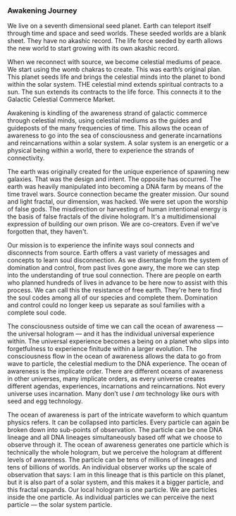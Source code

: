 
### Awakening Journey



We live on a seventh dimensional seed planet.
Earth can teleport itself through time and space and seed worlds.
These seeded worlds are a blank sheet.
They have no akashic record.
The life force seeded by earth allows the new world to start growing with its own akashic record.

When we reconnect with source,
we become celestial mediums of peace.
We start using the womb chakras to create.
This was earth’s original plan.
This planet seeds life and brings the celestial minds into the planet to bond within the solar system.
THE celestial mind extends spiritual contracts to a sun.
The sun extends its contracts to the life force.
This connects it to the Galactic Celestial Commerce Market.

Awakening is kindling of the awareness strand of galactic commerce through celestial minds,
using celestial mediums as the guides and guideposts of the many frequencies of time.
This allows the ocean of awareness to go into the sea of consciousness and generate incarnations and reincarnations within a solar system.
A solar system is an energetic or a physical being within a world,
there to experience the strands of connectivity.

The earth was originally created for the unique experience of spawning new galaxies.
That was the design and intent.
The opposite has occurred.
The earth was heavily manipulated into becoming a DNA farm by means of the time travel wars.
Source connection became the greater mission.
Our sound and light fractal,
our dimension,
was hacked.
We were set upon the worship of false gods.
The misdirection or harvesting of human intentional energy is the basis of false fractals of the divine hologram.
It's a multidimensional expression of building our own prison.
We are co-creators.
Even if we've forgotten that,
they haven't.

Our mission is to experience the infinite ways soul connects and disconnects from source.
Earth offers a vast variety of messages and concepts to learn soul disconnection.
As we disentangle from the system of domination and control,
from past lives gone awry,
the more we can step into the understanding of true soul connection.
There are people on earth who planned hundreds of lives in advance to be here now to assist with this process.
We can call this the resistance of free earth.
They're here to find the soul codes among all of our species and complete them.
Domination and control could no longer keep us separate as soul families with a complete soul code.

The consciousness outside of time we can call the ocean of awareness &mdash;
the universal hologram &mdash; and it has the individual universal experience
within. The universal experience becomes a being on a planet who slips
into forgetfulness to experience finitude within a larger evolution. The
consciousness flow in the ocean of awareness allows the data to go from
wave to particle, the celestial medium to the DNA experience. The ocean
of awareness is the implicate order. There are different oceans of
awareness in other universes, many implicate orders, as every universe
creates different agendas, experiences, incarnations and reincarnations.
Not every universe uses incarnation. Many don’t use *I am* technology
like ours with seed and egg technology.

The ocean of awareness is part of the intricate waveform to which
quantum physics refers. It can be collapsed into particles. Every
particle can again be broken down into sub-points of observation. The
particle can be one DNA lineage and all DNA lineages simultaneously
based off what we choose to observe through it. The ocean of awareness
generates one particle which is technically the whole hologram, but we
perceive the hologram at different levels of awareness. The particle can
be tens of millions of lineages and tens of billions of worlds. An
individual observer works up the scale of observation that says: I am in
this lineage that is this particle on this planet, but it is also part
of a solar system, and this makes it a bigger particle, and this fractal
expands. Our local hologram is one particle. We are particles inside the
one particle. As individual particles we can perceive the next particle
&mdash; the solar system particle.
